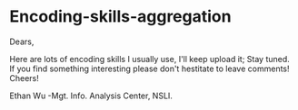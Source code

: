 Encoding-skills-aggregation
======================================
Dears,

Here are lots of encoding skills I usually use, I'll keep upload it; Stay tuned.
If you find something interesting please don't hestitate to leave comments! Cheers!

Ethan Wu -Mgt. Info. Analysis Center, NSLI.

